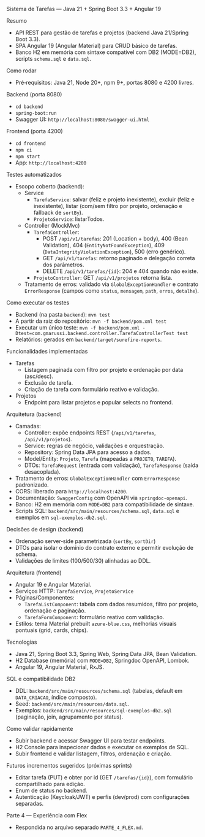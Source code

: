 Sistema de Tarefas — Java 21 + Spring Boot 3.3 + Angular 19

Resumo
- API REST para gestão de tarefas e projetos (backend Java 21/Spring Boot 3.3).
- SPA Angular 19 (Angular Material) para CRUD básico de tarefas.
- Banco H2 em memória com sintaxe compatível com DB2 (MODE=DB2), scripts `schema.sql` e `data.sql`.

Como rodar
- Pré‑requisitos: Java 21, Node 20+, npm 9+, portas 8080 e 4200 livres.

Backend (porta 8080)
- `cd backend`
- `spring-boot:run`
- Swagger UI: `http://localhost:8080/swagger-ui.html`

Frontend (porta 4200)
- `cd frontend`
- `npm ci`
- `npm start`
- App: `http://localhost:4200`

Testes automatizados
- Escopo coberto (backend):
  - Service
    - `TarefaService`: salvar (feliz e projeto inexistente), excluir (feliz e inexistente), listar (com/sem filtro por projeto, ordenação e fallback de `sortBy`).
    - `ProjetoService`: listarTodos.
  - Controller (MockMvc)
    - `TarefaController`:
      - POST `/api/v1/tarefas`: 201 (Location + body), 400 (Bean Validation), 404 (`EntityNotFoundException`), 409 (`DataIntegrityViolationException`), 500 (erro genérico).
      - GET `/api/v1/tarefas`: retorno paginado e delegação correta dos parâmetros.
      - DELETE `/api/v1/tarefas/{id}`: 204 e 404 quando não existe.
    - `ProjetoController`: GET `/api/v1/projetos` retorna lista.
  - Tratamento de erros: validado via `GlobalExceptionHandler` e contrato `ErrorResponse` (campos como `status`, `mensagem`, `path`, `erros`, `detalhe`).

Como executar os testes
- Backend (na pasta `backend`): `mvn test`
- A partir da raiz do repositório: `mvn -f backend/pom.xml test`
- Executar um único teste: `mvn -f backend/pom.xml -Dtest=com.gmarussi.backend.controller.TarefaControllerTest test`
- Relatórios: gerados em `backend/target/surefire-reports`.

Funcionalidades implementadas
- Tarefas
  - Listagem paginada com filtro por projeto e ordenação por data (asc/desc).
  - Exclusão de tarefa.
  - Criação de tarefa com formulário reativo e validação.
- Projetos
  - Endpoint para listar projetos e popular selects no frontend.

Arquitetura (backend)
- Camadas:
  - Controller: expõe endpoints REST (`/api/v1/tarefas`, `/api/v1/projetos`).
  - Service: regras de negócio, validações e orquestração.
  - Repository: Spring Data JPA para acesso a dados.
  - Model/Entity: `Projeto`, `Tarefa` (mapeadas a `PROJETO`, `TAREFA`).
  - DTOs: `TarefaRequest` (entrada com validação), `TarefaResponse` (saída desacoplada).
- Tratamento de erros: `GlobalExceptionHandler` com `ErrorResponse` padronizado.
- CORS: liberado para `http://localhost:4200`.
- Documentação: `SwaggerConfig` com OpenAPI via `springdoc-openapi`.
- Banco: H2 em memória com `MODE=DB2` para compatibilidade de sintaxe.
- Scripts SQL: `backend/src/main/resources/schema.sql`, `data.sql` e exemplos em `sql-exemplos-db2.sql`.

Decisões de design (backend)
- Ordenação server‑side parametrizada (`sortBy`, `sortDir`)
- DTOs para isolar o domínio do contrato externo e permitir evolução de schema.
- Validações de limites (100/500/30) alinhadas ao DDL.

Arquitetura (frontend)
- Angular 19 e Angular Material.
- Serviços HTTP: `TarefaService`, `ProjetoService`
- Páginas/Componentes:
  - `TarefaListComponent`: tabela com dados resumidos, filtro por projeto, ordenação e paginação.
  - `TarefaFormComponent`: formulário reativo com validação.
- Estilos: tema Material prebuilt `azure-blue.css`, melhorias visuais pontuais (grid, cards, chips).

Tecnologias
- Java 21, Spring Boot 3.3, Spring Web, Spring Data JPA, Bean Validation.
- H2 Database (memória) com `MODE=DB2`, Springdoc OpenAPI, Lombok.
- Angular 19, Angular Material, RxJS.

SQL e compatibilidade DB2
- DDL: `backend/src/main/resources/schema.sql` (tabelas, default em `DATA_CRIACAO`, índice composto).
- Seed: `backend/src/main/resources/data.sql`.
- Exemplos: `backend/src/main/resources/sql-exemplos-db2.sql` (paginação, join, agrupamento por status).

Como validar rapidamente
- Subir backend e acessar Swagger UI para testar endpoints.
- H2 Console para inspecionar dados e executar os exemplos de SQL.
- Subir frontend e validar listagem, filtros, ordenação e criação.

Futuros incrementos sugeridos (próximas sprints)
- Editar tarefa (PUT) e obter por id (GET `/tarefas/{id}`), com formulário compartilhado para edição.
- Enum de status no backend.
- Autenticação (Keycloak/JWT) e perfis (dev/prod) com configurações separadas.

Parte 4 — Experiência com Flex
- Respondida no arquivo separado `PARTE_4_FLEX.md`.

